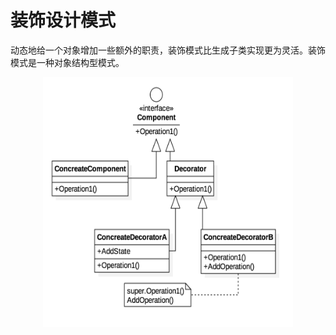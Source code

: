 # 装饰设计模式

动态地给一个对象增加一些额外的职责，装饰模式比生成子类实现更为灵活。装饰模式是一种对象结构型模式。

<div align="center">
<img src="/assets/装饰模式.png" width = "400" height = "400" alt="图片名称" align=center />
</div>

